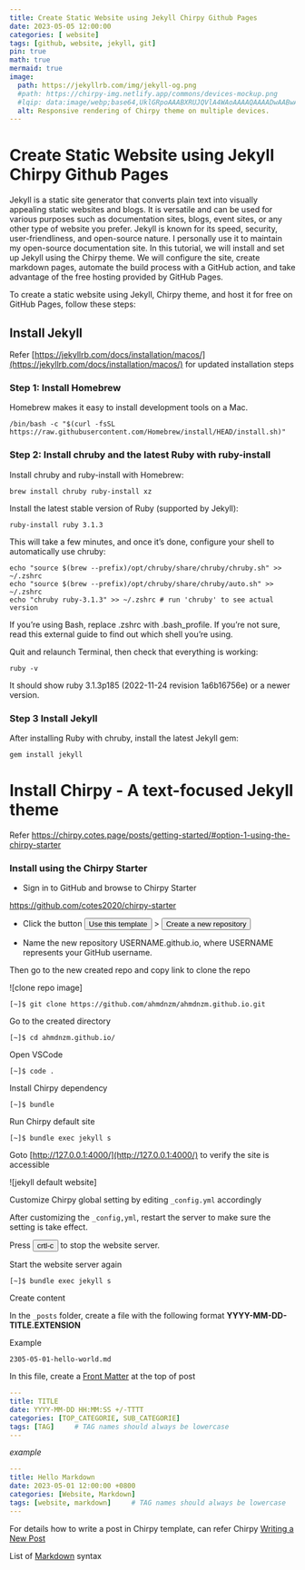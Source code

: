 ```yaml
---
title: Create Static Website using Jekyll Chirpy Github Pages
date: 2023-05-05 12:00:00
categories: [ website]
tags: [github, website, jekyll, git]
pin: true
math: true
mermaid: true
image:
  path: https://jekyllrb.com/img/jekyll-og.png
  #path: https://chirpy-img.netlify.app/commons/devices-mockup.png
  #lqip: data:image/webp;base64,UklGRpoAAABXRUJQVlA4WAoAAAAQAAAADwAABwAAQUxQSDIAAAARL0AmbZurmr57yyIiqE8oiG0bejIYEQTgqiDA9vqnsUSI6H+oAERp2HZ65qP/VIAWAFZQOCBCAAAA8AEAnQEqEAAIAAVAfCWkAALp8sF8rgRgAP7o9FDvMCkMde9PK7euH5M1m6VWoDXf2FkP3BqV0ZYbO6NA/VFIAAAA
  alt: Responsive rendering of Chirpy theme on multiple devices.
---
```

# Create Static Website using Jekyll Chirpy Github Pages

Jekyll is a static site generator that converts plain text into visually appealing static websites and blogs. It is versatile and can be used for various purposes such as documentation sites, blogs, event sites, or any other type of website you prefer. Jekyll is known for its speed, security, user-friendliness, and open-source nature. I personally use it to maintain my open-source documentation site. In this tutorial, we will install and set up Jekyll using the Chirpy theme. We will configure the site, create markdown pages, automate the build process with a GitHub action, and take advantage of the free hosting provided by GitHub Pages.

To create a static website using Jekyll, Chirpy theme, and host it for free on GitHub Pages, follow these steps:

## Install Jekyll
Refer [https://jekyllrb.com/docs/installation/macos/](https://jekyllrb.com/docs/installation/macos/) for updated installation steps

### Step 1: Install Homebrew
Homebrew makes it easy to install development tools on a Mac.

```shell
/bin/bash -c "$(curl -fsSL https://raw.githubusercontent.com/Homebrew/install/HEAD/install.sh)"
```
### Step 2: Install chruby and the latest Ruby with ruby-install
Install chruby and ruby-install with Homebrew:
```shell
brew install chruby ruby-install xz
```
Install the latest stable version of Ruby (supported by Jekyll):
```shell
ruby-install ruby 3.1.3
```
This will take a few minutes, and once it’s done, configure your shell to automatically use chruby:
```shell
echo "source $(brew --prefix)/opt/chruby/share/chruby/chruby.sh" >> ~/.zshrc
echo "source $(brew --prefix)/opt/chruby/share/chruby/auto.sh" >> ~/.zshrc
echo "chruby ruby-3.1.3" >> ~/.zshrc # run 'chruby' to see actual version
```
If you’re using Bash, replace .zshrc with .bash_profile. If you’re not sure, read this external guide to find out which shell you’re using.

Quit and relaunch Terminal, then check that everything is working:
```shell
ruby -v
```
It should show ruby 3.1.3p185 (2022-11-24 revision 1a6b16756e) or a newer version.
### Step 3 Install Jekyll
After installing Ruby with chruby, install the latest Jekyll gem:
```shell
gem install jekyll
```

# Install Chirpy - A text-focused Jekyll theme

Refer https://chirpy.cotes.page/posts/getting-started/#option-1-using-the-chirpy-starter

### Install using the Chirpy Starter


- Sign in to GitHub and browse to Chirpy Starter

https://github.com/cotes2020/chirpy-starter

- Click the button <button>Use this template</button> >  <button> Create a new repository</button>

- Name the new repository USERNAME.github.io, where USERNAME represents your GitHub username.

Then go to the new created repo and copy link to clone the repo

![clone repo image]
```shell
[~]$ git clone https://github.com/ahmdnzm/ahmdnzm.github.io.git
```
Go to the created directory
```shell
[~]$ cd ahmdnzm.github.io/
```
Open VSCode
```shell
[~]$ code .
```
Install Chirpy dependency
```shell
[~]$ bundle
```
Run Chirpy default site
```shell
[~]$ bundle exec jekyll s
```
Goto [http://127.0.0.1:4000/](http://127.0.0.1:4000/) to verify the site is accessible

![jekyll default website]

Customize Chirpy global setting by editing `_config.yml` accordingly

After customizing the `_config,yml`, restart the server to make sure the setting is take effect.

Press <button>crtl-c</button> to stop the website server.

Start the website server again
```shell
[~]$ bundle exec jekyll s
```

Create content

In the `_posts` folder, create a file with the following format **YYYY-MM-DD-TITLE.EXTENSION**

Example
```
2305-05-01-hello-world.md
```
In this file, create a [Front Matter](https://jekyllrb.com/docs/front-matter/) at the top of post
```yaml
---
title: TITLE
date: YYYY-MM-DD HH:MM:SS +/-TTTT
categories: [TOP_CATEGORIE, SUB_CATEGORIE]
tags: [TAG]     # TAG names should always be lowercase
---
```
_example_
```yaml
---
title: Hello Markdown
date: 2023-05-01 12:00:00 +0800
categories: [Website, Markdown]
tags: [website, markdown]     # TAG names should always be lowercase
---
```

For details how to write a post in Chirpy template, can refer Chirpy [Writing a New Post](https://chirpy.cotes.page/posts/write-a-new-post/)

List of [Markdown](/posts/hello-markdown) syntax




